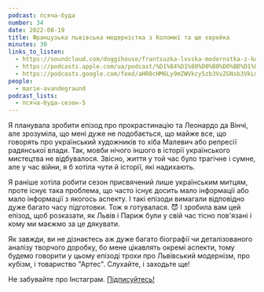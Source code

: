 ```yaml
---
podcast: псяча-буда
number: 34
date: 2022-08-19
title: Французька львівська модерністка з Коломиї та ще єврейка
minutes: 30
links_to_listen:
  - https://soundcloud.com/doggihouse/frantsuzka-lvvska-modernstka-z-kolomi-ta-shche-vreyka
  - https://podcasts.apple.com/ua/podcast/%D1%84%D1%80%D0%B0%D0%BD%D1%86%D1%83%D0%B7%D1%8C%D0%BA%D0%B0-%D0%BB%D1%8C%D0%B2%D1%96%D0%B2%D1%81%D1%8C%D0%BA%D0%B0-%D0%BC%D0%BE%D0%B4%D0%B5%D1%80%D0%BD%D1%96%D1%81%D1%82%D0%BA%D0%B0-%D0%B7-%D0%BA%D0%BE%D0%BB%D0%BE%D0%BC%D0%B8%D1%97-%D1%82%D0%B0-%D1%89%D0%B5-%D1%94%D0%B2%D1%80%D0%B5%D0%B9%D0%BA%D0%B0/id1525117216?i=1000576608712
  - https://podcasts.google.com/feed/aHR0cHM6Ly9mZWVkcy5zb3VuZGNsb3VkLmNvbS91c2Vycy9zb3VuZGNsb3VkOnVzZXJzOjg1ODUxNjI2NS9zb3VuZHMucnNz/episode/dGFnOnNvdW5kY2xvdWQsMjAxMDp0cmFja3MvMTMyNzE0NzU0Ng?sa=X&ved=0CA0QkfYCahcKEwiwx67qmrv8AhUAAAAAHQAAAAAQAQ
people:
  - marie-avandegraund
podcast_lists:
  - псяча-буда-сезон-5
---
```


Я планувала зробити епізод про прокрастинацію та Леонардо да Вінчі, але
зрозуміла, що мені дуже не подобається, що майже все, що говорять про
український художників то хіба Малевич або репресії радянської влади. Так,
мовби нічого іншого в історії українського мистецтва не відбувалося. Звісно,
життя у той час було трагічне і сумне, але у час війни, я б хотіла чути й
історії, які надихають.

Я раніше хотіла робити сезон присвячений лише українським митцям, проте існує
така проблема, що часто існує досить мало інформації або мало інформації з
якогось аспекту. І такі епізоди вимагали відповідно дуже багато часу
підготовки. Тож я готувалася. 😈 І зробила вам цей епізод, щоб розказати, як
Львів і Париж були у свій час тісно пов'язані і кому ми маєжмо за це дякувати.

Як завжди, ви не дізнаєтесь аж дуже багато біографії чи деталізованого аналізу
творчого доробку, бо мене цікавлять окремі аспекти, тому будемо говорити у
цьому епізоді трохи про Львівський модернізм, про кубізм, і товариство "Артес".
Слухайте, і заходьте ще!

Не забувайте про Інстаграм. [Підписуйтесь!][1]

[1]: https://www.instagram.com/psyachabuda_host/
